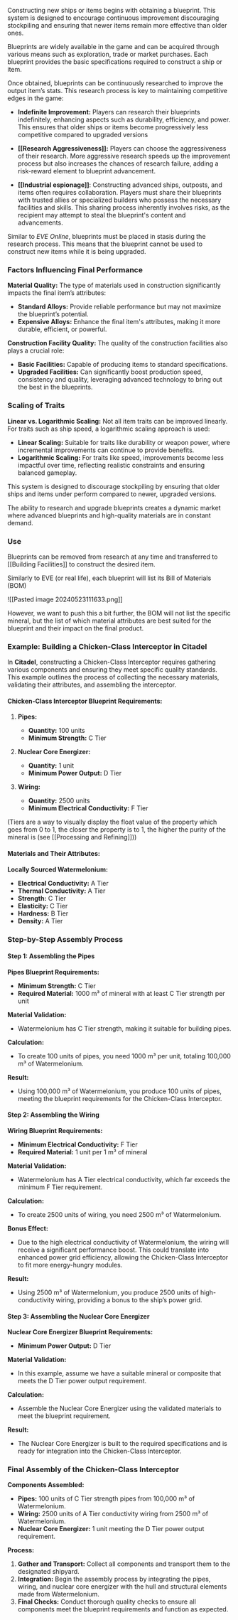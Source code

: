 Constructing new ships or items begins with obtaining a blueprint. This system is designed to encourage continuous improvement discouraging stockpiling and ensuring that newer items remain more effective than older ones.

Blueprints are widely available in the game and can be acquired through various means such as exploration, trade or market purchases. Each blueprint provides the basic specifications required to construct a ship or item.

Once obtained, blueprints can be continuously researched to improve the output item’s stats. This research process is key to maintaining competitive edges in the game:

- **Indefinite Improvement:** Players can research their blueprints indefinitely, enhancing aspects such as durability, efficiency, and power. This ensures that older ships or items become progressively less competitive compared to upgraded versions

- **[[Research Aggressiveness]]:** Players can choose the aggressiveness of their research. More aggressive research speeds up the improvement process but also increases the chances of research failure, adding a risk-reward element to blueprint advancement.
  
- **[[Industrial espionage]]**:  Constructing advanced ships, outposts, and items often requires collaboration. Players must share their blueprints with trusted allies or specialized builders who possess the necessary facilities and skills. This sharing process inherently involves risks, as the recipient may attempt to steal the blueprint's content and advancements.

Similar to _EVE Online_, blueprints must be placed in stasis during the research process. This means that the blueprint cannot be used to construct new items while it is being upgraded.

### Factors Influencing Final Performance

**Material Quality:** The type of materials used in construction significantly impacts the final item’s attributes:

- **Standard Alloys:** Provide reliable performance but may not maximize the blueprint’s potential.
- **Expensive Alloys:** Enhance the final item's attributes, making it more durable, efficient, or powerful.

**Construction Facility Quality:** The quality of the construction facilities also plays a crucial role:

- **Basic Facilities:** Capable of producing items to standard specifications.
- **Upgraded Facilities:** Can significantly boost production speed, consistency and quality, leveraging advanced technology to bring out the best in the blueprints.

### Scaling of Traits

**Linear vs. Logarithmic Scaling:** Not all item traits can be improved linearly. For traits such as ship speed, a logarithmic scaling approach is used:

- **Linear Scaling:** Suitable for traits like durability or weapon power, where incremental improvements can continue to provide benefits.
- **Logarithmic Scaling:** For traits like speed, improvements become less impactful over time, reflecting realistic constraints and ensuring balanced gameplay.

This system is designed to discourage stockpiling by ensuring that older ships and items under perform compared to newer, upgraded versions.

The ability to research and upgrade blueprints creates a dynamic market where advanced blueprints and high-quality materials are in constant demand.

### Use

Blueprints can be removed from research at any time and transferred to [[Building Facilities]] to construct the desired item.

Similarly to EVE (or real life), each blueprint will list its Bill of Materials (BOM)

![[Pasted image 20240523111633.png]]

However, we want to push this a bit further, the BOM will not list the specific mineral, but the list of which material attributes are best suited for the blueprint and their impact on the final product. 

### Example: Building a Chicken-Class Interceptor in **Citadel**

In **Citadel**, constructing a Chicken-Class Interceptor requires gathering various components and ensuring they meet specific quality standards. This example outlines the process of collecting the necessary materials, validating their attributes, and assembling the interceptor.
#### Chicken-Class Interceptor Blueprint Requirements:

1. **Pipes:**
    
    - **Quantity:** 100 units
    - **Minimum Strength:** C Tier
      
2. **Nuclear Core Energizer:**
    
    - **Quantity:** 1 unit
    - **Minimum Power Output:** D Tier
      
3. **Wiring:**
    
    - **Quantity:** 2500 units
    - **Minimum Electrical Conductivity:** F Tier



(Tiers are a way to visually display the float value of the property which goes from 0 to 1, the closer the property is to 1, the higher the purity of the mineral is (see [[Processing and Refining]]))

#### Materials and Their Attributes:

**Locally Sourced Watermelonium:**

- **Electrical Conductivity:** A Tier
- **Thermal Conductivity:** A Tier
- **Strength:** C Tier
- **Elasticity:** C Tier
- **Hardness:** B Tier
- **Density:** A Tier

### Step-by-Step Assembly Process

#### Step 1: Assembling the Pipes

**Pipes Blueprint Requirements:**

- **Minimum Strength:** C Tier
- **Required Material:** 1000 m³ of mineral with at least C Tier strength per unit

**Material Validation:**

- Watermelonium has C Tier strength, making it suitable for building pipes.

**Calculation:**

- To create 100 units of pipes, you need 1000 m³ per unit, totaling 100,000 m³ of Watermelonium.

**Result:**

- Using 100,000 m³ of Watermelonium, you produce 100 units of pipes, meeting the blueprint requirements for the Chicken-Class Interceptor.

#### Step 2: Assembling the Wiring

**Wiring Blueprint Requirements:**

- **Minimum Electrical Conductivity:** F Tier
- **Required Material:** 1 unit per 1 m³ of mineral

**Material Validation:**

- Watermelonium has A Tier electrical conductivity, which far exceeds the minimum F Tier requirement.

**Calculation:**

- To create 2500 units of wiring, you need 2500 m³ of Watermelonium.

**Bonus Effect:**

- Due to the high electrical conductivity of Watermelonium, the wiring will receive a significant performance boost. This could translate into enhanced power grid efficiency, allowing the Chicken-Class Interceptor to fit more energy-hungry modules.

**Result:**

- Using 2500 m³ of Watermelonium, you produce 2500 units of high-conductivity wiring, providing a bonus to the ship’s power grid.

#### Step 3: Assembling the Nuclear Core Energizer

**Nuclear Core Energizer Blueprint Requirements:**

- **Minimum Power Output:** D Tier

**Material Validation:**

- In this example, assume we have a suitable mineral or composite that meets the D Tier power output requirement.

**Calculation:**

- Assemble the Nuclear Core Energizer using the validated materials to meet the blueprint requirement.

**Result:**

- The Nuclear Core Energizer is built to the required specifications and is ready for integration into the Chicken-Class Interceptor.

### Final Assembly of the Chicken-Class Interceptor

**Components Assembled:**

- **Pipes:** 100 units of C Tier strength pipes from 100,000 m³ of Watermelonium.
- **Wiring:** 2500 units of A Tier conductivity wiring from 2500 m³ of Watermelonium.
- **Nuclear Core Energizer:** 1 unit meeting the D Tier power output requirement.


**Process:**
1. **Gather and Transport:** Collect all components and transport them to the designated shipyard.
2. **Integration:** Begin the assembly process by integrating the pipes, wiring, and nuclear core energizer with the hull and structural elements made from Watermelonium.
3. **Final Checks:** Conduct thorough quality checks to ensure all components meet the blueprint requirements and function as expected.


